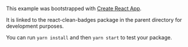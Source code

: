 This example was bootstrapped with [Create React App](https://github.com/facebook/create-react-app).

It is linked to the react-clean-badges package in the parent directory for development purposes.

You can run `yarn install` and then `yarn start` to test your package.
